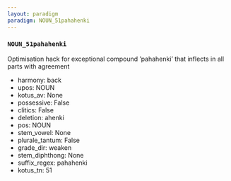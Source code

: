 ```yaml
---
layout: paradigm
paradigm: NOUN_51pahahenki
---
```

### ` NOUN_51pahahenki `

Optimisation hack for exceptional compound ’pahahenki’ that inflects in all parts with agreement
* harmony: back
* upos: NOUN
* kotus_av: None
* possessive: False
* clitics: False
* deletion: ahenki
* pos: NOUN
* stem_vowel: None
* plurale_tantum: False
* grade_dir: weaken
* stem_diphthong: None
* suffix_regex: pahahenki
* kotus_tn: 51
